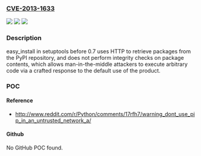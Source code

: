 ### [CVE-2013-1633](https://cve.mitre.org/cgi-bin/cvename.cgi?name=CVE-2013-1633)
![](https://img.shields.io/static/v1?label=Product&message=n%2Fa&color=blue)
![](https://img.shields.io/static/v1?label=Version&message=n%2Fa&color=blue)
![](https://img.shields.io/static/v1?label=Vulnerability&message=n%2Fa&color=brighgreen)

### Description

easy_install in setuptools before 0.7 uses HTTP to retrieve packages from the PyPI repository, and does not perform integrity checks on package contents, which allows man-in-the-middle attackers to execute arbitrary code via a crafted response to the default use of the product.

### POC

#### Reference
- http://www.reddit.com/r/Python/comments/17rfh7/warning_dont_use_pip_in_an_untrusted_network_a/

#### Github
No GitHub POC found.

